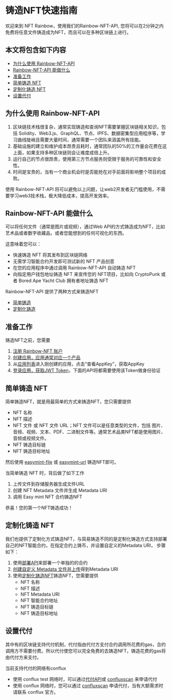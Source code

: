铸造NFT快速指南
======================

欢迎来到 NFT Rainbow，使用我们的Rainbow-NFT-API, 您将可以在2分钟之内免费将任意文件铸造成为NFT，而且可以在多种区块链上进行。

本文将包含如下内容
----------------------
  - [为什么使用 Rainbow-NFT-API](#为什么使用-rainbow-nft-api)
  - [Rainbow-NFT-API 能做什么](#rainbow-nft-api-能做什么)
  - [准备工作](#准备工作)
  - [简单铸造 NFT](#简单铸造-nft)
  - [定制化铸造 NFT](#定制化铸造-nft)
  - [设置代付](#设置代付)

为什么使用 Rainbow-NFT-API
----------------------
1. 区块链技术栈很复杂，通常实现铸造和查询NFT需要掌握区块链相关知识，包括 Solidity、Web3.js、GraphQL、节点、IPFS、数据密集型应用程序等，学习曲线陡峭且需要大量时间，通常需要一个团队来涵盖所有技能。
2. 基础设施的建立和维护成本昂贵且耗时，通常团队的50%的工作量会花费在这上面，如果支持多种区块链则会让难度成倍上升。
3. 运行自己的节点很昂贵，使用第三方节点服务则受限于服务的可靠性和安全性。
4. 时间是宝贵的，当有一个商业机会时是否能抢在对手前面将影响整个项目的成败。

使用 Rainbow-NFT-API 将可以避免以上问题，让web2开发者无门槛使用，不需要学习web3技术栈，极大降低成本，提高开发效率。

Rainbow-NFT-API 能做什么
----------------------
可以将任何文件（通常是图片或视频），通过Web API的方式铸造成为NFT，比如艺术品或者数字收藏品，或者您能想到的任何可视化的东西。

这意味着您可以：
- 快速铸造 NFT 将其发布到区块链网络
- 无需学习智能合约开发即可测试新的 NFT 产品创意
- 在您的应用程序中通过调用 Rainbow-NFT-API 自动铸造 NFT
- 向指定用户钱包地址铸造 NFT 来宣传您的 NFT项目，比如向 CryptoPunk 或者 Bored Ape Yacht Club 拥有者地址铸造 NFT

Rainbow-NFT-API 提供了两种方式来铸造NFT
- [简单铸造](#简单铸造-nft)
- [定制化铸造](#定制化铸造-nft)

准备工作
----------------------
铸造NFT之前，您需要
1. [注册 Rainbow-NFT 账户](https://dev.nftrainbow.xyz/login)
2. [创建应用，应用通常对应一个产品](https://dev.nftrainbow.xyz/panels/apps)
3. 从[应用列表](https://dev.nftrainbow.xyz/panels/apps)进入刚创建的应用，点击“查看AppKey”，获取AppKey
4. [登录应用，获取JWT Token](https://docs.nftrainbow.xyz/api-reference/open-api/login#app-login)，下面的API将都需要使用该Token做身份验证

简单铸造 NFT
----------------------
简单铸造NFT，就是用最简单的方式来铸造NFT，您只需要提供
- NFT 名称
- NFT 描述
- NFT 文件 或 NFT 文件 URL；NFT 文件可以是任意类型的文件，包括 图片、音频、视频、文本、PDF、二进制文件等。通常艺术品类NFT都是使用图片、音频或视频文件。
- NFT 铸造目标链
- NFT 铸造目标地址

然后使用 [easymint-file](https://docs.nftrainbow.xyz/api-reference/open-api/mints#mint-nft-with-file) 或 [easymint-url](https://docs.nftrainbow.xyz/api-reference/open-api/mints#mint-nft-with-metadata) 铸造NFT即可。

当简单铸造 NFT 时，背后做了如下工作
1. 上传文件到存储服务器生成文件URL
2. 创建 NFT Metadata 文件并生成 Metadata URI
3. 调用 Easy mint NFT 合约铸造NFT

恭喜！您的第一个NFT铸造成功！

定制化铸造 NFT
----------------------
我们也提供了定制化方式铸造NFT，与简易铸造不同的是定制化铸造方式支持部署自己的NFT智能合约，在指定合约上铸币，并设置自定义的Metadata URI， 步骤如下：
1. 使用[部署API](https://docs.nftrainbow.xyz/api-reference/open-api/contract#deploy-contract)来部署一个单独的的合约
2. [创建自定义 Metadata 文件并上传](https://docs.nftrainbow.xyz/api-reference/open-api/metadata#create-nft-metadata)得到Metadata URI
3. 使用[定制化铸造NFT](https://docs.nftrainbow.xyz/api-reference/open-api/mints#mint-nft)铸造NFT，您需要提供
   - NFT 名称
   - NFT 描述
   - NFT Metadata URI
   - NFT 智能合约地址
   - NFT 铸造目标链
   - NFT 铸造目标地址

设置代付
----------------------
其中有的区块链支持代付机制，代付指由代付方支付合约调用所花费的gas，合约调用方不需要付费。所以代付使您可以完全免费的去铸造NFT，铸造花费的gas将由代付方来支付。

当前支持代付的网络有conflux
- 使用 conflux test 网络时，可以通过[代付API](https://docs.nftrainbow.xyz/api-reference/open-api/contract#set-sponsor)或 [confluxscan](https://testnet.confluxscan.io/sponsor) 来申请代付
- 使用 conflux 网络时，您可以通过 [confluxscan](https://confluxscan.io/sponsor) 申请代付，当有大额需求时请联系 conflux 官方。